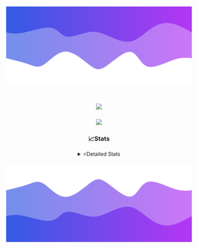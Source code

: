 ![Header](./header.png)
<div align="center">

<h1 align="center">
  <a href="https://git.io/typing-svg">
    <img src="https://readme-typing-svg.herokuapp.com/?lines=Hello,+There!+%F0%9F%91%8B;This+is+chicho.;Owner+on+Ocean;&center=true&size=25">
  </a>
</h1>
  
<p align="center">
  <img src="https://lanyard.cnrad.dev/api/852683595378196480" />
</p>

### 📈Stats
<details>
    <summary> ⚡Detailed Stats</summary>
    <br/>

<!--START_SECTION:waka-->
![Code Time](http://img.shields.io/badge/Code%20Time-1%2C082%20hrs%2052%20mins-blue)

![Profile Views](http://img.shields.io/badge/Profile%20Views-2-blue)

**🐱 My GitHub Data** 

> 📦 189.3 kB Used in GitHub's Storage 
 > 
> 🏆 0 Contributions in the Year 2025
 > 
> 🚫 Not Opted to Hire
 > 
> 📜 15 Public Repositories 
 > 
> 🔑 13 Private Repositories 
 > 
**I'm a Night 🦉** 

```text
🌞 Morning                24 commits          █░░░░░░░░░░░░░░░░░░░░░░░░   04.45 % 
🌆 Daytime                73 commits          ███░░░░░░░░░░░░░░░░░░░░░░   13.54 % 
🌃 Evening                239 commits         ███████████░░░░░░░░░░░░░░   44.34 % 
🌙 Night                  203 commits         █████████░░░░░░░░░░░░░░░░   37.66 % 
```
📅 **I'm Most Productive on Friday** 

```text
Monday                   29 commits          █░░░░░░░░░░░░░░░░░░░░░░░░   05.38 % 
Tuesday                  116 commits         █████░░░░░░░░░░░░░░░░░░░░   21.52 % 
Wednesday                84 commits          ████░░░░░░░░░░░░░░░░░░░░░   15.58 % 
Thursday                 73 commits          ███░░░░░░░░░░░░░░░░░░░░░░   13.54 % 
Friday                   127 commits         ██████░░░░░░░░░░░░░░░░░░░   23.56 % 
Saturday                 62 commits          ███░░░░░░░░░░░░░░░░░░░░░░   11.50 % 
Sunday                   48 commits          ██░░░░░░░░░░░░░░░░░░░░░░░   08.91 % 
```


📊 **This Week I Spent My Time On** 

```text
🕑︎ Time Zone: America/Argentina/Buenos_Aires

💬 Programming Languages: 
TypeScript               21 hrs 41 mins      ████████████████████████░   95.57 % 
Other                    31 mins             █░░░░░░░░░░░░░░░░░░░░░░░░   02.35 % 
JavaScript               17 mins             ░░░░░░░░░░░░░░░░░░░░░░░░░   01.32 % 
Python                   10 mins             ░░░░░░░░░░░░░░░░░░░░░░░░░   00.77 % 

🔥 Editors: 
Cursor                   22 hrs 41 mins      █████████████████████████   100.00 % 

🐱‍💻 Projects: 
ocean-backend            22 hrs 41 mins      █████████████████████████   100.00 % 

💻 Operating System: 
Windows                  22 hrs 41 mins      █████████████████████████   100.00 % 
```

**I Mostly Code in JavaScript** 

```text
JavaScript               8 repos             ██████░░░░░░░░░░░░░░░░░░░   24.24 % 
HTML                     7 repos             █████░░░░░░░░░░░░░░░░░░░░   21.21 % 
TypeScript               4 repos             ███░░░░░░░░░░░░░░░░░░░░░░   12.12 % 
Astro                    2 repos             ██░░░░░░░░░░░░░░░░░░░░░░░   06.06 % 
SCSS                     1 repo              █░░░░░░░░░░░░░░░░░░░░░░░░   03.03 % 
```




 Last Updated on 22/02/2025 10:15:29 UTC
<!--END_SECTION:waka-->
</details>

![Footer](./footer.png)
